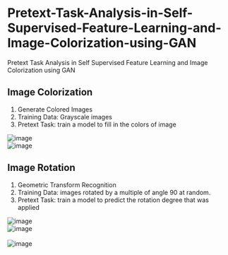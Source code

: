 # Pretext-Task-Analysis-in-Self-Supervised-Feature-Learning-and-Image-Colorization-using-GAN
Pretext Task Analysis in Self Supervised Feature Learning and Image Colorization using GAN

## Image Colorization
1.  Generate Colored Images
2.  Training Data: Grayscale images
3.  Pretext Task: train a model to fill in  the colors of image

![image](https://user-images.githubusercontent.com/25412736/189499708-6f24d61d-81a2-4198-9994-ff4f72d8e5eb.png)
<br>
![image](https://user-images.githubusercontent.com/25412736/189499721-699630d0-7866-458d-a7fd-3666e4d05a8e.png)
<br>


## Image Rotation

1.  Geometric Transform Recognition 
2.  Training Data: images rotated by a multiple of angle 90 at random. 
3.  Pretext Task: train a model to  predict the rotation degree  that was applied

![image](https://user-images.githubusercontent.com/25412736/189499742-155ee959-9a12-416d-8116-a8fe1b971968.png)
<br>
![image](https://user-images.githubusercontent.com/25412736/189499745-a51b696e-c249-4635-ba85-2a0c24109b94.png)
<br>
<br>
![image](https://user-images.githubusercontent.com/25412736/189499757-d5ab7d04-70a7-489a-9835-ec9bb16bccb5.png)


